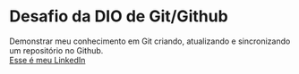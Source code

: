 # Desafio da DIO de Git/Github
Demonstrar meu conhecimento em Git criando, atualizando e sincronizando um repositório no Github.<br/>
[Esse é meu LinkedIn](https://www.linkedin.com/in/mauricioc83/)
